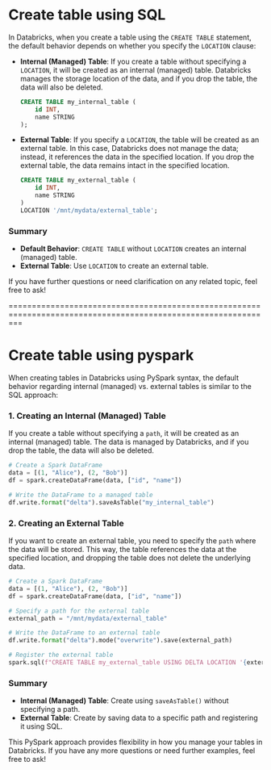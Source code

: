 # Create table using SQL

In Databricks, when you create a table using the `CREATE TABLE` statement, the default behavior depends on whether you specify the `LOCATION` clause:

- **Internal (Managed) Table**: If you create a table without specifying a `LOCATION`, it will be created as an internal (managed) table. Databricks manages the storage location of the data, and if you drop the table, the data will also be deleted.

  ```sql
  CREATE TABLE my_internal_table (
      id INT,
      name STRING
  );
  ```

- **External Table**: If you specify a `LOCATION`, the table will be created as an external table. In this case, Databricks does not manage the data; instead, it references the data in the specified location. If you drop the external table, the data remains intact in the specified location.

  ```sql
  CREATE TABLE my_external_table (
      id INT,
      name STRING
  )
  LOCATION '/mnt/mydata/external_table';
  ```

### Summary

- **Default Behavior**: `CREATE TABLE` without `LOCATION` creates an internal (managed) table.
- **External Table**: Use `LOCATION` to create an external table.

If you have further questions or need clarification on any related topic, feel free to ask!

===============================================================================================================

# Create table using pyspark

When creating tables in Databricks using PySpark syntax, the default behavior regarding internal (managed) vs. external tables is similar to the SQL approach:

### 1. **Creating an Internal (Managed) Table**

If you create a table without specifying a `path`, it will be created as an internal (managed) table. The data is managed by Databricks, and if you drop the table, the data will also be deleted.

```python
# Create a Spark DataFrame
data = [(1, "Alice"), (2, "Bob")]
df = spark.createDataFrame(data, ["id", "name"])

# Write the DataFrame to a managed table
df.write.format("delta").saveAsTable("my_internal_table")
```

### 2. **Creating an External Table**

If you want to create an external table, you need to specify the `path` where the data will be stored. This way, the table references the data at the specified location, and dropping the table does not delete the underlying data.

```python
# Create a Spark DataFrame
data = [(1, "Alice"), (2, "Bob")]
df = spark.createDataFrame(data, ["id", "name"])

# Specify a path for the external table
external_path = "/mnt/mydata/external_table"

# Write the DataFrame to an external table
df.write.format("delta").mode("overwrite").save(external_path)

# Register the external table
spark.sql(f"CREATE TABLE my_external_table USING DELTA LOCATION '{external_path}'")
```

### Summary

- **Internal (Managed) Table**: Create using `saveAsTable()` without specifying a path.
- **External Table**: Create by saving data to a specific path and registering it using SQL.

This PySpark approach provides flexibility in how you manage your tables in Databricks. If you have any more questions or need further examples, feel free to ask!
